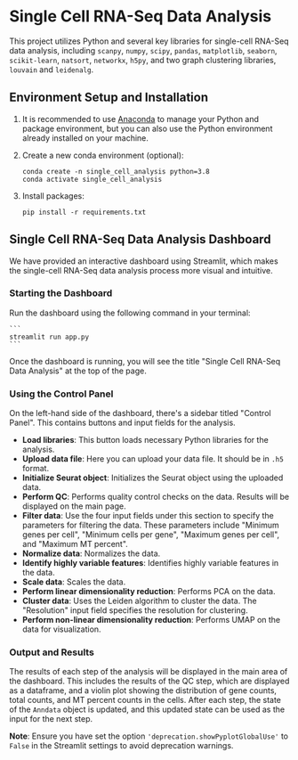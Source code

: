 # Single Cell RNA-Seq Data Analysis

This project utilizes Python and several key libraries for single-cell RNA-Seq data analysis, including `scanpy`, `numpy`, `scipy`, `pandas`, `matplotlib`, `seaborn`, `scikit-learn`, `natsort`, `networkx`, `h5py`, and two graph clustering libraries, `louvain` and `leidenalg`.

## Environment Setup and Installation

1. It is recommended to use [Anaconda](https://www.anaconda.com/products/distribution) to manage your Python and package environment, but you can also use the Python environment already installed on your machine.

2. Create a new conda environment (optional):

    ```
    conda create -n single_cell_analysis python=3.8
    conda activate single_cell_analysis
    ```

3. Install packages:

    ```
    pip install -r requirements.txt
    ```

## Single Cell RNA-Seq Data Analysis Dashboard

We have provided an interactive dashboard using Streamlit, which makes the single-cell RNA-Seq data analysis process more visual and intuitive.

### Starting the Dashboard

Run the dashboard using the following command in your terminal:

    ```
    streamlit run app.py
    ```


Once the dashboard is running, you will see the title "Single Cell RNA-Seq Data Analysis" at the top of the page.

### Using the Control Panel

On the left-hand side of the dashboard, there's a sidebar titled "Control Panel". This contains buttons and input fields for the analysis.

- **Load libraries**: This button loads necessary Python libraries for the analysis.
- **Upload data file**: Here you can upload your data file. It should be in `.h5` format.
- **Initialize Seurat object**: Initializes the Seurat object using the uploaded data.
- **Perform QC**: Performs quality control checks on the data. Results will be displayed on the main page.
- **Filter data**: Use the four input fields under this section to specify the parameters for filtering the data. These parameters include "Minimum genes per cell", "Minimum cells per gene", "Maximum genes per cell", and "Maximum MT percent".
- **Normalize data**: Normalizes the data.
- **Identify highly variable features**: Identifies highly variable features in the data.
- **Scale data**: Scales the data.
- **Perform linear dimensionality reduction**: Performs PCA on the data.
- **Cluster data**: Uses the Leiden algorithm to cluster the data. The "Resolution" input field specifies the resolution for clustering.
- **Perform non-linear dimensionality reduction**: Performs UMAP on the data for visualization.

### Output and Results

The results of each step of the analysis will be displayed in the main area of the dashboard. This includes the results of the QC step, which are displayed as a dataframe, and a violin plot showing the distribution of gene counts, total counts, and MT percent counts in the cells. After each step, the state of the `Anndata` object is updated, and this updated state can be used as the input for the next step.

**Note**: Ensure you have set the option `'deprecation.showPyplotGlobalUse'` to `False` in the Streamlit settings to avoid deprecation warnings.
